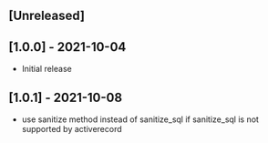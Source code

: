 ## [Unreleased]

## [1.0.0] - 2021-10-04

- Initial release

## [1.0.1] - 2021-10-08

- use sanitize method instead of sanitize_sql if sanitize_sql is not supported by activerecord
